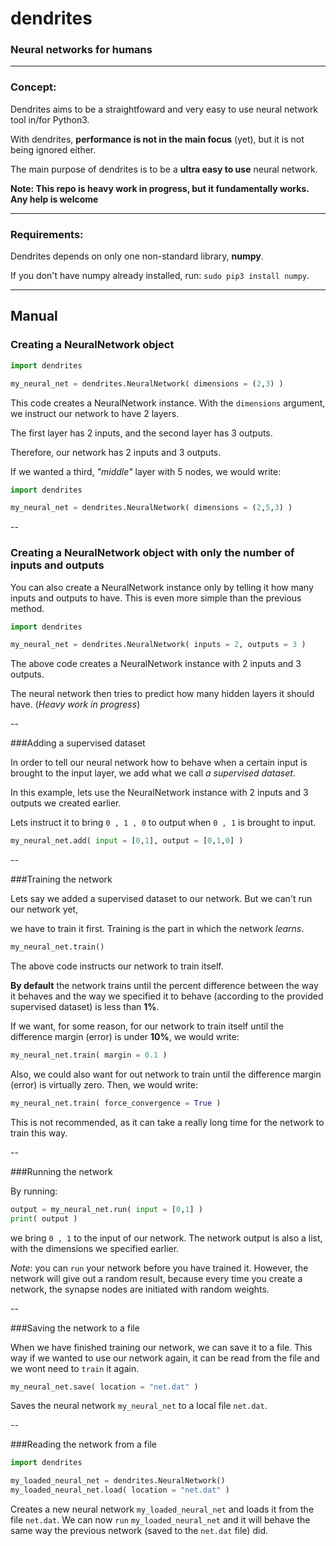 # dendrites

### Neural networks for humans
---
### Concept:
Dendrites aims to be a straightfoward and
very easy to use neural network tool in/for Python3.

With dendrites, **performance is not in the main focus** (yet), but it is not 
being ignored either.

The main purpose of dendrites is to be a **ultra easy to use** neural network.

**Note: This repo is heavy work in progress, but it fundamentally
works. Any help is welcome**

---

### Requirements:

Dendrites depends on only one non-standard library, **numpy**.

If you don't have numpy already installed, run: `sudo pip3 install numpy`.

---

## Manual
### Creating a NeuralNetwork object

```python
import dendrites

my_neural_net = dendrites.NeuralNetwork( dimensions = (2,3) )
```

This code creates a NeuralNetwork instance.
With the `dimensions` argument, we instruct our network to have
2 layers.

The first layer has 2 inputs, and the second layer has 3 outputs.

Therefore, our network has 2 inputs and 3 outputs.


If we wanted a third, *"middle"* layer with 5 nodes, we would write:
```python
import dendrites

my_neural_net = dendrites.NeuralNetwork( dimensions = (2,5,3) )
```

--

### Creating a NeuralNetwork object with only the number of inputs and outputs

You can also create a NeuralNetwork instance only by telling it how many 
inputs and outputs to have. This is even more simple than the previous method.

```python
import dendrites

my_neural_net = dendrites.NeuralNetwork( inputs = 2, outputs = 3 )
```

The above code creates a NeuralNetwork instance with 2 inputs and 3 outputs.

The neural network then tries to predict how many hidden layers it should have. (*Heavy work in progress*)

-- 

###Adding a supervised dataset

In order to tell our neural network how to behave when a certain input is brought to the input layer, we add what we call *a supervised dataset*.

In this example, lets use the NeuralNetwork instance with 2 inputs and 3 outputs we created earlier.

Lets instruct it to bring `0 , 1 , 0` to output when `0 , 1` is brought to input.

```python
my_neural_net.add( input = [0,1], output = [0,1,0] )
```

--

###Training the network

Lets say we added a supervised dataset to our network. But we can't run our network yet,

we have to train it first. Training is the part in which the network *learns*.

```python
my_neural_net.train()
```

The above code instructs our network to train itself.

**By default** the network trains until the percent difference between the way
it behaves and the way we specified it to behave (according to the provided
supervised dataset) is less than **1%**.


If we want, for some reason, for our network to train itself until the difference margin
(error) is under **10%**, we would write:
```python
my_neural_net.train( margin = 0.1 )
```


Also, we could also want for out network to train until the difference margin (error)
is virtually zero. Then, we would write:

```python
my_neural_net.train( force_convergence = True )
```

This is not recommended, as it can take a really long time for the network to train this way.

--

###Running the network

By running:
```python
output = my_neural_net.run( input = [0,1] )
print( output )
```

we bring `0 , 1` to the input of our network.
The network output is also a list, with the dimensions we specified earlier.


*Note*: you can `run` your network before you have trained it.
However, the network will give out a random result, because every time you create a network, 
the synapse nodes are initiated with random weights.

--

###Saving the network to a file

When we have finished training our network, we can save it to a file. This way if we wanted to
use our network again, it can be read from the file and we wont need to `train` it again.

```python
my_neural_net.save( location = "net.dat" )
```

Saves the neural network `my_neural_net` to a local file `net.dat`.


--


###Reading the network from a file

```python
import dendrites

my_loaded_neural_net = dendrites.NeuralNetwork()
my_loaded_neural_net.load( location = "net.dat" )
```

Creates a new neural network `my_loaded_neural_net` and loads it from the file `net.dat`. We can now `run` `my_loaded_neural_net` and it will behave the same way the previous network (saved to the `net.dat` file) did.
